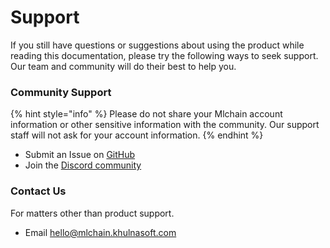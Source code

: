 # Support

If you still have questions or suggestions about using the product while reading this documentation, please try the following ways to seek support. Our team and community will do their best to help you.

### Community Support

{% hint style="info" %}
Please do not share your Mlchain account information or other sensitive information with the community. Our support staff will not ask for your account information.
{% endhint %}

* Submit an Issue on [GitHub](https://github.com/mlchain/mlchain)
* Join the [Discord community](https://discord.gg/8Tpq4AcN9c)

### Contact Us

For matters other than product support.

* Email [hello@mlchain.khulnasoft.com](mailto:hello@mlchain.khulnasoft.com)
